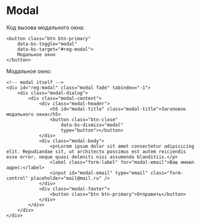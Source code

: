 # Modal

Код вызова модального окна:

    <button class="btn btn-primary"
        data-bs-toggle="modal"
        data-bs-target="#reg-modal">
        Модальное окно
    </button>

Модальное окно:

    <!-- modal itself -->
    <div id="reg-modal" class="modal fade" tabindex="-1">
        <div class="modal-dialog">
            <div class="modal-content">
                <div class="modal-header">
                    <h5 id="modal-title" class="modal-title">Заголовок модального окна</h5>
                    <button class="btn-close"
                        data-bs-dismiss="modal"
                        type="button"></button>
                </div>
                <div class="modal-body">
                    <p>Lorem ipsum dolor sit amet consectetur adipisicing elit. Repudiandae sit, ut architecto possimus est autem reiciendis esse error, neque quasi deleniti nisi assumenda blanditiis.</p>
                    <label class="form-label" for="modal-email">Ваш емаил адрес:</label>
                    <input id="modal-email" type="email" class="form-control" placeholder="mail@mail.ru" />
                </div>
                <div class="modal-footer">
                    <button class="btn btn-primary">Отправить</button>
                </div>
            </div>
        </div>
    </div>
